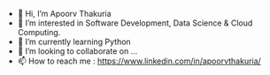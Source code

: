 - 👋 Hi, I’m Apoorv Thakuria
- 👀 I’m interested in Software Development, Data Science & Cloud Computing.
- 🌱 I’m currently learning Python
- 💞️ I’m looking to collaborate on ...
- 📫 How to reach me : https://www.linkedin.com/in/apoorvthakuria/

<!---
apoorvthakuria/apoorvthakuria is a ✨ special ✨ repository because its `README.md` (this file) appears on your GitHub profile.
You can click the Preview link to take a look at your changes.
--->
